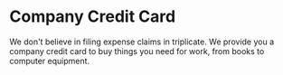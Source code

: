 # Company Credit Card

We don't believe in filing expense claims in triplicate. We provide you a company credit card to buy things you need for work, from books to computer equipment.


